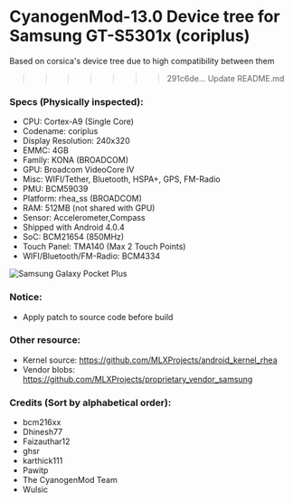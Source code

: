 # CyanogenMod-13.0 Device tree for Samsung GT-S5301x (coriplus)
Based on corsica's device tree due to high compatibility between them
>>>>>>> 291c6de... Update README.md

### Specs (Physically inspected):
  - CPU: Cortex-A9 (Single Core)
  - Codename: coriplus
  - Display Resolution: 240x320
  - EMMC: 4GB
  - Family: KONA (BROADCOM)
  - GPU: Broadcom VideoCore IV
  - Misc: WIFI/Tether, Bluetooth, HSPA+, GPS, FM-Radio
  - PMU: BCM59039
  - Platform: rhea_ss (BROADCOM)
  - RAM: 512MB (not shared with GPU)
  - Sensor: Accelerometer,Compass
  - Shipped with Android 4.0.4
  - SoC: BCM21654 (850MHz)
  - Touch Panel: TMA140 (Max 2 Touch Points)
  - WIFI/Bluetooth/FM-Radio: BCM4334

![Samsung Galaxy Pocket Plus](https://fdn2.gsmarena.com/vv/pics/samsung/samsung-galaxy-pocket-plus-s5301-black.jpg "Samsung Galaxy Pocket Plus")

### Notice:
  - Apply patch to source code before build

### Other resource:
  - Kernel source: https://github.com/MLXProjects/android_kernel_rhea
  - Vendor blobs: https://github.com/MLXProjects/proprietary_vendor_samsung

### Credits (Sort by alphabetical order):
  - bcm216xx
  - Dhinesh77
  - Faizauthar12
  - ghsr
  - karthick111
  - Pawitp
  - The CyanogenMod Team
  - Wulsic
